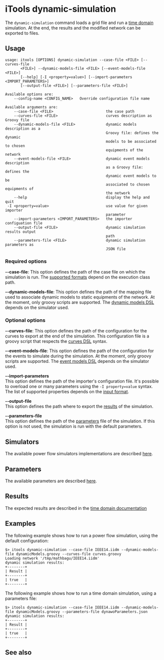 # iTools dynamic-simulation

The `dynamic-simulation` command loads a grid file and run a [time domain](../../simulation/dynamic/index.md) simulation.
At the end, the results and the modified network can be exported to files.

## Usage
```
usage: itools [OPTIONS] dynamic-simulation --case-file <FILE> [--curves-file
       <FILE>] --dynamic-models-file <FILE> [--event-models-file <FILE>]
       [--help] [-I <property=value>] [--import-parameters <IMPORT_PARAMETERS>]
       [--output-file <FILE>] [--parameters-file <FILE>]

Available options are:
    --config-name <CONFIG_NAME>   Override configuration file name

Available arguments are:
    --case-file <FILE>                        the case path
    --curves-file <FILE>                      curves description as Groovy file
    --dynamic-models-file <FILE>              dynamic models description as a
                                              Groovy file: defines the dynamic
                                              models to be associated to chosen
                                              equipments of the network
    --event-models-file <FILE>                dynamic event models description
                                              as a Groovy file: defines the
                                              dynamic event models to be
                                              associated to chosen equipments of
                                              the network
    --help                                    display the help and quit
 -I <property=value>                          use value for given importer
                                              parameter
    --import-parameters <IMPORT_PARAMETERS>   the importer configuation file
    --output-file <FILE>                      dynamic simulation results output
                                              path
    --parameters-file <FILE>                  dynamic simulation parameters as
                                              JSON file
```

### Required options

**\-\-case-file**: This option defines the path of the case file on which the simulation is run. The [supported formats](../../grid_exchange_formats/index.md) depend on the execution class path. 

**\-\-dynamic-models-file**: This option defines the path of the mapping file used to associate dynamic models to static equipments of the network. At the moment, only groovy scripts are supported. The [dynamic models DSL](../../simulation/dynamic/index.md#dynamic-models-mapping) depends on the simulator used.

### Optional options

**\-\-curves-file**: This option defines the path of the configuration for the curves to export at the end of the simulation. This configuration file is a groovy script that respects the [curves DSL](../../simulation/dynamic/index.md#curves-configuration) syntax.

**\-\-event-models-file**: This option defines the path of the configuration for the events to simulate during the simulation. At the moment, only groovy scripts are supported. The [event models DSL](../../simulation/dynamic/index.md#event-models-mapping) depends on the simulator used.

**\-\-import-parameters**  
This option defines the path of the importer's configuration file. It's possible to overload one or many parameters using the `-I property=value` syntax. The list of supported properties depends on the [input format](../../grid_exchange_formats/index.md).

**\-\-output-file**  
This option defines the path where to export the [results](#results) of the simulation.

**\-\-parameters-file**  
This option defines the path of the [parameters](#parameters) file of the simulation. If this option is not used, the simulation is run with the default parameters. 

## Simulators

The available power flow simulators implementations are described [here](../../simulation/dynamic/index.md#implementations).

## Parameters
The available parameters are described [here](../../simulation/dynamic/index.md#parameters).

## Results
The expected results are described in the [time domain documentation](../../simulation/dynamic/index.md#outputs)

## Examples
The following example shows how to run a power flow simulation, using the default configuration:
```
$> itools dynamic-simulation --case-file IEEE14.iidm --dynamic-models-file dynamicModels.groovy --curves-file curves.groovy
Loading network '/tmp/mathbagu/IEEE14.iidm'
dynamic simulation results:
+--------+
| Result |
+--------+
| true   |
+--------+
```

The following example shows how to run a time domain simulation, using a parameters file:
```
$> itools dynamic-simulation --case-file IEEE14.iidm --dynamic-models-file dynamicModels.groovy --parameters-file dynawoParameters.json
dynamic simulation results:
+--------+
| Result |
+--------+
| true   |
+--------+
```

## See also
